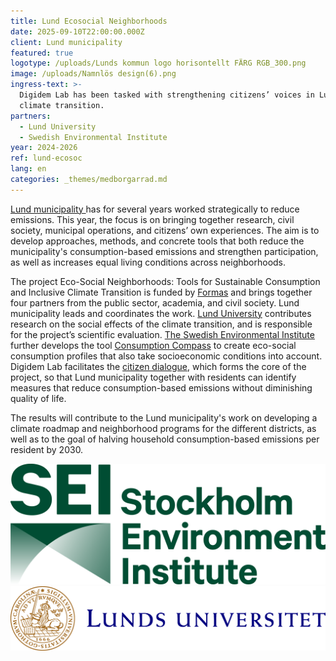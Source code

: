 ```yaml
---
title: Lund Ecosocial Neighborhoods
date: 2025-09-10T22:00:00.000Z
client: Lund municipality
featured: true
logotype: /uploads/Lunds kommun logo horisontellt FÄRG RGB_300.png
image: /uploads/Namnlös design(6).png
ingress-text: >-
  Digidem Lab has been tasked with strengthening citizens’ voices in Lund’s
  climate transition.
partners:
  - Lund University
  - Swedish Environmental Institute
year: 2024-2026
ref: lund-ecosoc
lang: en
categories: _themes/medborgarrad.md
---
```


[Lund municipality ](https://lund.se/ "Lunds municipality")has for several years worked strategically to reduce emissions. This year, the focus is on bringing together research, civil society, municipal operations, and citizens’ own experiences. The aim is to develop approaches, methods, and concrete tools that both reduce the municipality's consumption-based emissions and strengthen participation, as well as increases equal living conditions across neighborhoods.

The project Eco-Social Neighborhoods: Tools for Sustainable Consumption and Inclusive Climate Transition is funded by [Formas](https://formas.se/en/start-page.html "Formas english") and brings together four partners from the public sector, academia, and civil society. Lund municipality leads and coordinates the work. [Lund University](https://www.lunduniversity.lu.se/ "lund uni eng") contributes research on the social effects of the climate transition, and is responsible for the project’s scientific evaluation. [The Swedish Environmental Institute](https://www.sei.org/ "SEI") further develops the tool [Consumption Compass](https://www.sei.org/tools/consumption-compass-2-0/ "Consumption compass") to create eco-social consumption profiles that also take socioeconomic conditions into account. Digidem Lab facilitates the [citizen dialogue](https://lund.se/nyheter/aktuellt/klimatdialog-pa-norra-faladen "Klimatdialog"), which forms the core of the project, so that Lund municipality together with residents can identify measures that reduce consumption-based emissions without diminishing quality of life.

The results will contribute to the Lund municipality's work on developing a climate roadmap and neighborhood programs for the different districts, as well as to the goal of halving household consumption-based emissions per resident by 2030.

![](/uploads/SEI-Logo-Extended-Dark-Green-RGB.png)![](/uploads/Lunds_universitet_L_RGB.png)
